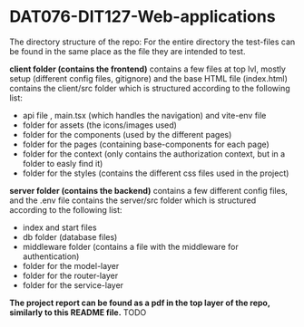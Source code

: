 # DAT076-DIT127-Web-applications

The directory structure of the repo: 
For the entire directory the test-files can be found in the same place as the file they are intended to test.


**client folder (contains the frontend)**
contains a few files at top lvl, mostly setup (different config files, gitignore) and the base HTML file (index.html)
contains the client/src folder which is structured according to the following list:
- api file , main.tsx (which handles the navigation) and vite-env file
- folder for assets (the icons/images used)
- folder for the components (used by the different pages)
- folder for the pages (containing base-components for each page)
- folder for the context (only contains the authorization context, but in a folder to easly find it)
- folder for the styles (contains the different css files used in the project)

**server folder (contains the backend)**
contains a few different config files, and the .env file
contains the server/src folder which is structured according to the following list: 
- index and start files
- db folder (database files)
- middleware folder (contains a file with the middleware for authentication)
- folder for the model-layer
- folder for the router-layer
- folder for the service-layer



**The project report can be found as a pdf in the top layer of the repo, similarly to this README file.** TODO